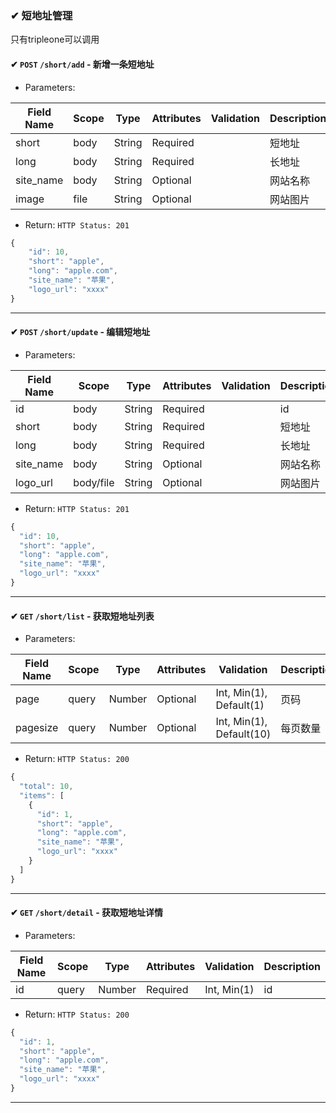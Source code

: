 ### ✔ 短地址管理

只有tripleone可以调用

#### ✔ `POST` `/short/add` - 新增一条短地址

+ Parameters:

Field Name     | Scope | Type       | Attributes | Validation                | Description      
---------------- | ------- | ----------- | ----------- | -----------------------   | -------------
short            | body   | String    | Required   |                               | 短地址
long            | body   | String     | Required   |                               | 长地址
site_name       | body   | String     | Optional   |                               | 网站名称
image          | file   | String     | Optional   |                               | 网站图片

+ Return: `HTTP Status: 201`

```javascript
{
    "id": 10,
    "short": "apple",
    "long": "apple.com",
    "site_name": "苹果",
    "logo_url": "xxxx"
}
```
---------------------

#### ✔ `POST` `/short/update` - 编辑短地址

+ Parameters:

Field Name       | Scope | Type       | Attributes | Validation                | Description      
---------------- | ------- | ----------- | ----------- | -----------------------   | -------------
id               | body   | String    | Required   |                               | id
short            | body   | String    | Required   |                               | 短地址
long             | body   | String     | Required   |                               | 长地址
site_name        | body   | String     | Optional   |                               | 网站名称
logo_url         | body/file   | String     | Optional   |                               | 网站图片

+ Return: `HTTP Status: 201`

```javascript
{
  "id": 10,
  "short": "apple",
  "long": "apple.com",
  "site_name": "苹果",
  "logo_url": "xxxx"
}
```
---------------------

#### ✔ `GET` `/short/list` - 获取短地址列表

+ Parameters:

Field Name     | Scope   | Type       | Attributes | Validation                  | Description      
-------------- | ------- | ----------- | ----------- | -----------------------   | -------------
page           | query   | Number     | Optional   |   Int, Min(1), Default(1)   | 页码
pagesize       | query   | Number     | Optional   |   Int, Min(1), Default(10)  | 每页数量

+ Return: `HTTP Status: 200`

```javascript
{
  "total": 10,
  "items": [
    {
      "id": 1,
      "short": "apple",
      "long": "apple.com",
      "site_name": "苹果",
      "logo_url": "xxxx"
    }
  ]
}
```
---------------------

#### ✔ `GET` `/short/detail` - 获取短地址详情

+ Parameters:

Field Name     | Scope   | Type       | Attributes | Validation                  | Description      
-------------- | ------- | ----------- | ----------- | -----------------------   | -------------
id           | query   | Number     | Required   |   Int, Min(1)   | id

+ Return: `HTTP Status: 200`

```javascript
{
  "id": 1,
  "short": "apple",
  "long": "apple.com",
  "site_name": "苹果",
  "logo_url": "xxxx"
}
```
---------------------

